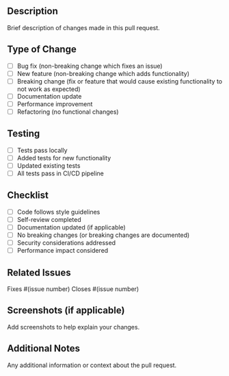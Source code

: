 ## Description
Brief description of changes made in this pull request.

## Type of Change
- [ ] Bug fix (non-breaking change which fixes an issue)
- [ ] New feature (non-breaking change which adds functionality)
- [ ] Breaking change (fix or feature that would cause existing functionality to not work as expected)
- [ ] Documentation update
- [ ] Performance improvement
- [ ] Refactoring (no functional changes)

## Testing
- [ ] Tests pass locally
- [ ] Added tests for new functionality
- [ ] Updated existing tests
- [ ] All tests pass in CI/CD pipeline

## Checklist
- [ ] Code follows style guidelines
- [ ] Self-review completed
- [ ] Documentation updated (if applicable)
- [ ] No breaking changes (or breaking changes are documented)
- [ ] Security considerations addressed
- [ ] Performance impact considered

## Related Issues
Fixes #(issue number)
Closes #(issue number)

## Screenshots (if applicable)
Add screenshots to help explain your changes.

## Additional Notes
Any additional information or context about the pull request. 